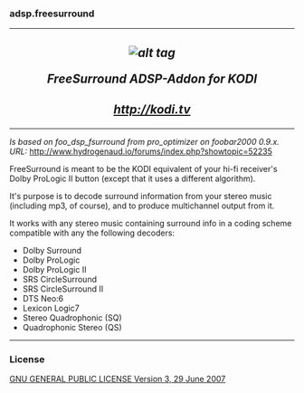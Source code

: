 ### adsp.freesurround
-------------
*<p align="center">![alt tag](https://github.com/kodi-adsp/adsp.freesurround/blob/master/adsp.freesurround/icon.png)</p>*
*<p align="center">FreeSurround ADSP-Addon for KODI</p>*
-------------
*<p align="center">http://kodi.tv</p>*
-------------

-------------
*Is based on foo_dsp_fsurround from pro_optimizer on foobar2000 0.9.x.*
*URL:* http://www.hydrogenaud.io/forums/index.php?showtopic=52235

FreeSurround is meant to be the KODI equivalent of your hi-fi receiver's Dolby ProLogic II button (except that it uses a
different algorithm).

It's purpose is to decode surround information from your stereo music (including mp3, of course), and to produce
multichannel output from it. 

It works with any stereo music containing surround info in a coding scheme compatible with any the following decoders:

- Dolby Surround
- Dolby ProLogic
- Dolby ProLogic II
- SRS CircleSurround
- SRS CircleSurround II
- DTS Neo:6
- Lexicon Logic7
- Stereo Quadrophonic (SQ)
- Quadrophonic Stereo (QS)

-------------
### License
[GNU GENERAL PUBLIC LICENSE Version 3, 29 June 2007](https://github.com/kodi-adsp/adsp.freesurround/blob/master/LICENSE.md)
